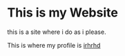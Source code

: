 <!DOCTYPE html>
<html>
<head>
<title>Welcome To Irhrhd</title>
</head>
<body>

<h1>This is my Website</h1>
<p>this is a site where i do as i please.</p>
<p>This is where my profile is <a href="https://github.com/irhrhd">irhrhd</a>
</body>
</html>
